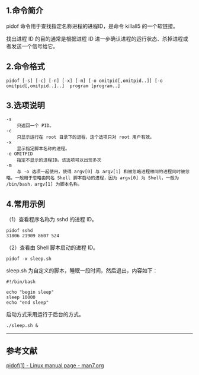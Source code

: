 ## 1.命令简介
pidof 命令用于查找指定名称进程的进程ID，是命令 killall5 的一个软链接。

找出进程 ID 的目的通常是根据进程 ID 进一步确认进程的运行状态、杀掉进程或者发送一个信号给它。

## 2.命令格式
```
pidof [-s] [-c] [-n] [-x] [-m] [-o omitpid[,omitpid..]] [-o omitpid[,omitpid..]..]  program [program..]
```

## 3.选项说明
```
-s
	只返回一个 PID。
-c
	只显示运行在 root 目录下的进程，这个选项只对 root 用户有效。
-x
	显示指定脚本名称的进程。
-o OMITPID
	指定不显示的进程ID。该选项可以出现多次
-m
	与 -o 选项一起使用，使得 argv[0] 与 argv[1] 和被忽略进程相同的进程同时被忽略。一般用于忽略由同名 Shell 脚本启动的进程，因为 argv[0] 为 Shell，一般为 /bin/bash，argv[1] 为脚本名称。
```

## 4.常用示例
（1）查看程序名称为 sshd 的进程 ID。
```
pidof sshd
31806 21909 8607 524
```
（2）查看由 Shell 脚本启动的进程 ID。
```
pidof -x sleep.sh
```
sleep.sh 为自定义的脚本，睡眠一段时间，然后退出，内容如下：
```
#!/bin/bash

echo "begin sleep"
sleep 10000
echo "end sleep"
```
启动方式采用运行于后台的方式。
```
./sleep.sh &
```

---
## 参考文献
[pidof(1) - Linux manual page - man7.org](http://man7.org/linux/man-pages/man1/pidof.1.html)
